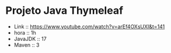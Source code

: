 # Projeto Java Thymeleaf
* Link :: https://www.youtube.com/watch?v=arEf4OXsUXI&t=141
* hora :: 1h
* JavaJDK :: 17
* Maven :: 3